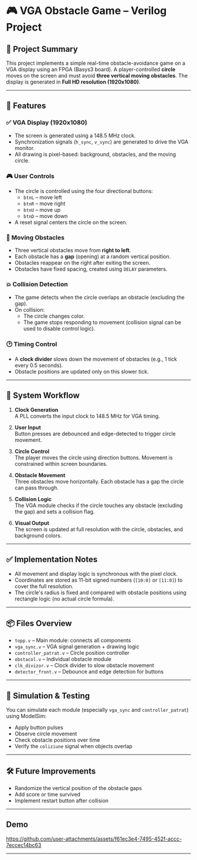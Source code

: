# 🎮 VGA Obstacle Game – Verilog Project

## 📌 Project Summary

This project implements a simple real-time obstacle-avoidance game on a VGA display using an FPGA (Basys3 board). A player-controlled **circle** moves on the screen and must avoid **three vertical moving obstacles**. The display is generated in **Full HD resolution (1920x1080)**.

---

## 🔧 Features

### ✅ VGA Display (1920x1080)
- The screen is generated using a 148.5 MHz clock.
- Synchronization signals (`h_sync`, `v_sync`) are generated to drive the VGA monitor.
- All drawing is pixel-based: background, obstacles, and the moving circle.

### 🎮 User Controls
- The circle is controlled using the four directional buttons:
  - `btnL` – move left
  - `btnR` – move right
  - `btnU` – move up
  - `btnD` – move down
- A reset signal centers the circle on the screen.

### 🚧 Moving Obstacles
- Three vertical obstacles move from **right to left**.
- Each obstacle has a **gap** (opening) at a random vertical position.
- Obstacles reappear on the right after exiting the screen.
- Obstacles have fixed spacing, created using `DELAY` parameters.

### 💥 Collision Detection
- The game detects when the circle overlaps an obstacle (excluding the gap).
- On collision:
  - The circle changes color.
  - The game stops responding to movement (collision signal can be used to disable control logic).

### 🕑 Timing Control
- A **clock divider** slows down the movement of obstacles (e.g., 1 tick every 0.5 seconds).
- Obstacle positions are updated only on this slower tick.

---

## 🔁 System Workflow

1. **Clock Generation**  
   A PLL converts the input clock to 148.5 MHz for VGA timing.

2. **User Input**  
   Button presses are debounced and edge-detected to trigger circle movement.

3. **Circle Control**  
   The player moves the circle using direction buttons. Movement is constrained within screen boundaries.

4. **Obstacle Movement**  
   Three obstacles move horizontally. Each obstacle has a gap the circle can pass through.

5. **Collision Logic**  
   The VGA module checks if the circle touches any obstacle (excluding the gap) and sets a collision flag.

6. **Visual Output**  
   The screen is updated at full resolution with the circle, obstacles, and background colors.

---

## ✅ Implementation Notes

- All movement and display logic is synchronous with the pixel clock.
- Coordinates are stored as 11-bit signed numbers (`[10:0]` or `[11:0]`) to cover the full resolution.
- The circle's radius is fixed and compared with obstacle positions using rectangle logic (no actual circle formula).

---

## 📦 Files Overview

- `topp.v` – Main module: connects all components
- `vga_sync.v` – VGA signal generation + drawing logic
- `controller_patrat.v` – Circle position controller
- `obstacol.v` – Individual obstacle module
- `clk_divizor.v` – Clock divider to slow obstacle movement
- `detector_front.v` – Debounce and edge detection for buttons

---

## 🧪 Simulation & Testing

You can simulate each module (especially `vga_sync` and `controller_patrat`) using ModelSim:
- Apply button pulses
- Observe circle movement
- Check obstacle positions over time
- Verify the `coliziune` signal when objects overlap

---

## 🛠 Future Improvements

- Randomize the vertical position of the obstacle gaps
- Add score or time survived
- Implement restart button after collision


---

## Demo




https://github.com/user-attachments/assets/f61ec3e4-7495-452f-accc-7eccec14bc63



---

